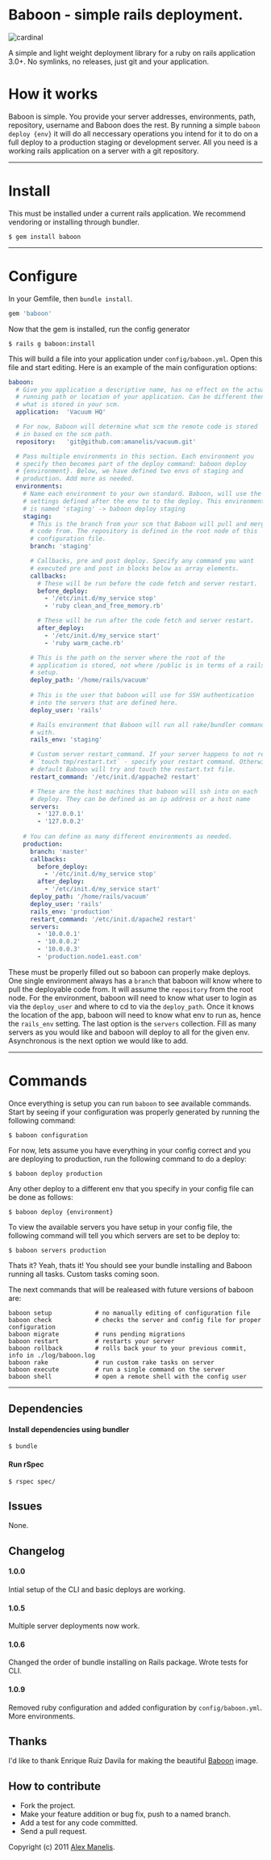 # Baboon - simple rails deployment.
![cardinal](https://alexweb.s3.amazonaws.com/baboon.png)

A simple and light weight deployment library for a ruby on rails application 3.0+. No symlinks, no releases, just git and your application. 

<!--[![Build Status](https://secure.travis-ci.org/amanelis/baboon.png)](http://travis-ci.org/amanelis/baboon)-->
<!--[![Dependency Status](https://gemnasium.com/amanelis/baboon.svg)](https://gemnasium.com/amanelis/baboon)-->
<!--[![Code Climate](https://codeclimate.com/github/amanelis/baboon.png)](https://codeclimate.com/github/amanelis/baboon)-->
<!--[![Coverage Status](https://coveralls.io/repos/amanelis/baboon/badge.png?branch=master)](https://coveralls.io/r/amanelis/baboon)-->

# How it works
Baboon is simple. You provide your server addresses, environments, path, repository, username and Baboon does the rest. By running a simple `baboon deploy {env}` it will do all neccessary operations you intend for it to do on a full deploy to a production staging or development server. All you need is a working rails application on a server with a git repository.

---
# Install
This must be installed under a current rails application. We recommend vendoring or installing through bundler.

	$ gem install baboon

---
# Configure

In your Gemfile, then `bundle install`.

```rb
gem 'baboon'
```
	
Now that the gem is installed, run the config generator

	$ rails g baboon:install

This will build a file into your application under `config/baboon.yml`. Open this file and start editing. Here is an example of the main configuration options:
```yaml
baboon:
  # Give you application a descriptive name, has no effect on the actual
  # running path or location of your application. Can be different then
  # what is stored in your scm.
  application:  'Vacuum HQ'

  # For now, Baboon will determine what scm the remote code is stored 
  # in based on the scm path. 
  repository:   'git@github.com:amanelis/vacuum.git'

  # Pass multiple environments in this section. Each environment you 
  # specify then becomes part of the deploy command: baboon deploy  
  # {environment}. Below, we have defined two envs of staging and 
  # production. Add more as needed.
  environments:
    # Name each environment to your own standard. Baboon, will use the 
    # settings defined after the env to to the deploy. This environment 
    # is named 'staging' -> baboon deploy staging
    staging:
      # This is the branch from your scm that Baboon will pull and merge 
      # code from. The repository is defined in the root node of this 
      # configuration file.
      branch: 'staging'

      # Callbacks, pre and post deploy. Specify any command you want 
      # executed pre and post in blocks below as array elements.
      callbacks:
        # These will be run before the code fetch and server restart.
        before_deploy:
          - '/etc/init.d/my_service stop'
          - 'ruby clean_and_free_memory.rb'

        # These will be run after the code fetch and server restart.
        after_deploy:
          - '/etc/init.d/my_service start'
          - 'ruby warm_cache.rb'

      # This is the path on the server where the root of the 
      # application is stored, not where /public is in terms of a rails
      # setup.
      deploy_path: '/home/rails/vacuum'
 
      # This is the user that baboon will use for SSH authentication
      # into the servers that are defined here. 
      deploy_user: 'rails'

      # Rails environment that Baboon will run all rake/bundler commands
      # with.
      rails_env: 'staging'

      # Custom server restart_command. If your server happens to not respond
      # `touch tmp/restart.txt` - specify your restart command. Otherwise
      # default Baboon will try and touch the restart.txt file.
      restart_command: '/etc/init.d/appache2 restart'

      # These are the host machines that baboon will ssh into on each
      # deploy. They can be defined as an ip address or a host name
      servers:
        - '127.0.0.1'
        - '127.0.0.2'
          
    # You can define as many different environments as needed. 
    production:
      branch: 'master'
      callbacks:
        before_deploy:
          - '/etc/init.d/my_service stop'
        after_deploy:
          - '/etc/init.d/my_service start'
      deploy_path: '/home/rails/vacuum'
      deploy_user: 'rails'
      rails_env: 'production'
      restart_command: '/etc/init.d/apache2 restart'
      servers:
        - '10.0.0.1'
        - '10.0.0.2'
        - '10.0.0.3'
        - 'production.node1.east.com'
```	
	
These must be properly filled out so baboon can properly make deploys. One single environment always has a `branch` that baboon will know where to pull the deployable code from. It will assume the `repository` from the root node. For the environment, baboon will need to know what user to login as via the `deploy_user` and where to cd to via the `deploy_path`. Once it knows the location of the app, baboon will need to know what env to run as, hence the `rails_env` setting. The last option is the `servers` collection. Fill as many servers as you would like and baboon will deploy to all for the given env. Asynchronous is the next option we would like to add.

---
# Commands
Once everything is setup you can run `baboon` to see available commands. Start by seeing if your configuration was properly generated by running the following command:

	$ baboon configuration
	
For now, lets assume you have everything in your config correct and you are deploying to production, run the following command to do a deploy:

	$ baboon deploy production
	
Any other deploy to a different env that you specify in your config file can be done as follows:

	$ baboon deploy {environment}
	
To view the available servers you have setup in your config file, the following command will tell you which servers are set to be deploy to:

	$ baboon servers production
	
Thats it? Yeah, thats it! You should see your bundle installing and Baboon running all tasks. Custom tasks coming soon.

The next commands that will be realeased with future versions of baboon are:


  	baboon setup    		# no manually editing of configuration file
	baboon check 		    # checks the server and config file for proper configuration
	baboon migrate 		  	# runs pending migrations
	baboon restart 		  	# restarts your server
	baboon rollback 	  	# rolls back your to your previous commit, info in ./log/baboon.log
	baboon rake 			# run custom rake tasks on server
	baboon execute 			# run a single command on the server
	baboon shell	 		# open a remote shell with the config user


---
## Dependencies
#### Install dependencies using bundler  
    $ bundle
  
#### Run rSpec  
    $ rspec spec/

## Issues
  None.

## Changelog
#### 1.0.0
Intial setup of the CLI and basic deploys are working.

#### 1.0.5
Multiple server deployments now work.

#### 1.0.6
Changed the order of bundle installing on Rails package. Wrote tests for CLI.

#### 1.0.9
Removed ruby configuration and added configuration by `config/baboon.yml`. More environments.

## Thanks
I'd like to thank Enrique Ruiz Davila for making the beautiful [Baboon](http://www.behance.net/davila) image. 

## How to contribute
 
* Fork the project.
* Make your feature addition or bug fix, push to a named branch.
* Add a test for any code committed.
* Send a pull request.

Copyright (c) 2011 [Alex Manelis](http://twitter.com/amanelis). 
